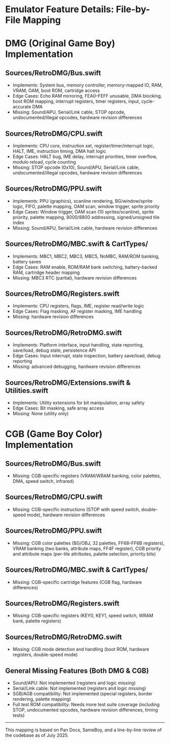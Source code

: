 # Emulator Feature Details: File-by-File Mapping


# DMG (Original Game Boy) Implementation

## Sources/RetroDMG/Bus.swift
- Implements: System bus, memory controller, memory-mapped IO, RAM, VRAM, OAM, boot ROM, cartridge access
- Edge Cases: Echo RAM mirroring, FEA0–FEFF unusable, DMA blocking, boot ROM mapping, interrupt registers, timer registers, input, cycle-accurate DMA
- Missing: Sound/APU, Serial/Link cable, STOP opcode, undocumented/illegal opcodes, hardware revision differences

## Sources/RetroDMG/CPU.swift
- Implements: CPU core, instruction set, register/timer/interrupt logic, HALT, IME, instruction timing, DMA halt logic
- Edge Cases: HALT bug, IME delay, interrupt priorities, timer overflow, modulo reload, cycle counting
- Missing: STOP opcode (0x10), Sound/APU, Serial/Link cable, undocumented/illegal opcodes, hardware revision differences

## Sources/RetroDMG/PPU.swift
- Implements: PPU (graphics), scanline rendering, BG/window/sprite logic, FIFO, palette mapping, OAM scan, window trigger, sprite priority
- Edge Cases: Window trigger, OAM scan (10 sprites/scanline), sprite priority, palette mapping, $8000/$8800 addressing, signed/unsigned tile index
- Missing: Sound/APU, Serial/Link cable, hardware revision differences

## Sources/RetroDMG/MBC.swift & CartTypes/
- Implements: MBC1, MBC2, MBC3, MBC5, NoMBC, RAM/ROM banking, battery saves
- Edge Cases: RAM enable, ROM/RAM bank switching, battery-backed RAM, cartridge header mapping
- Missing: MBC3 RTC (partial), hardware revision differences

## Sources/RetroDMG/Registers.swift
- Implements: CPU registers, flags, IME, register read/write logic
- Edge Cases: Flag masking, AF register masking, IME handling
- Missing: hardware revision differences

## Sources/RetroDMG/RetroDMG.swift
- Implements: Platform interface, input handling, state reporting, save/load, debug state, persistence API
- Edge Cases: Input interrupt, state inspection, battery save/load, debug reporting
- Missing: advanced debugging, hardware revision differences

## Sources/RetroDMG/Extensions.swift & Utilities.swift
- Implements: Utility extensions for bit manipulation, array safety
- Edge Cases: Bit masking, safe array access
- Missing: None (utility only)

# CGB (Game Boy Color) Implementation

## Sources/RetroDMG/Bus.swift
- Missing: CGB-specific registers (VRAM/WRAM banking, color palettes, DMA, speed switch, infrared)

## Sources/RetroDMG/CPU.swift
- Missing: CGB-specific instructions (STOP with speed switch, double-speed mode), hardware revision differences

## Sources/RetroDMG/PPU.swift
- Missing: CGB color palettes (BG/OBJ, 32 palettes, FF68–FF6B registers), VRAM banking (two banks, attribute maps, FF4F register), CGB priority and attribute maps (per-tile attributes, palette selection, priority bits)

## Sources/RetroDMG/MBC.swift & CartTypes/
- Missing: CGB-specific cartridge features (CGB flag, hardware differences)

## Sources/RetroDMG/Registers.swift
- Missing: CGB-specific registers (KEY0, KEY1, speed switch, WRAM bank, palette registers)

## Sources/RetroDMG/RetroDMG.swift
- Missing: CGB mode detection and handling (boot ROM, hardware registers, double-speed mode)

## General Missing Features (Both DMG & CGB)
- Sound/APU: Not implemented (registers and logic missing)
- Serial/Link cable: Not implemented (registers and logic missing)
- SGB/AGB compatibility: Not implemented (special registers, border rendering, palette mapping)
- Full test ROM compatibility: Needs more test suite coverage (including STOP, undocumented opcodes, hardware revision differences, timing tests)

---

This mapping is based on Pan Docs, SameBoy, and a line-by-line review of the codebase as of July 2025.
